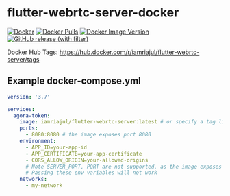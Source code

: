 # flutter-webrtc-server-docker

[![Docker](https://img.shields.io/badge/docker-%230db7ed.svg?style=for-the-badge&logo=docker&logoColor=white)](https://hub.docker.com/r/iamriajul/flutter-webrtc-server) [![Docker Pulls](https://img.shields.io/docker/pulls/iamriajul/flutter-webrtc-server.svg?style=for-the-badge&logo=docker&logoColor=white)](https://hub.docker.com/r/iamriajul/flutter-webrtc-server)  [![Docker Image Version](https://img.shields.io/docker/v/iamriajul/flutter-webrtc-server.svg?style=for-the-badge&logo=docker&logoColor=white&label=Docker%20Image%20Version)](https://hub.docker.com/r/iamriajul/flutter-webrtc-server) [![GitHub release (with filter)](https://img.shields.io/github/v/release/flutter-webrtc/flutter-webrtc-server?style=for-the-badge&logo=github&label=Flutter%20WebRTC%20Server)](https://github.com/flutter-webrtc/flutter-webrtc-server)

Docker Hub Tags: https://hub.docker.com/r/iamriajul/flutter-webrtc-server/tags

## Example docker-compose.yml

```yaml
version: '3.7'

services:
  agora-token:
    image: iamriajul/flutter-webrtc-server:latest # or specify a tag like iamriajul/flutter-webrtc-server:1.4.2
    ports:
      - 8080:8080 # the image exposes port 8080
    environment:
      - APP_ID=your-app-id
      - APP_CERTIFICATE=your-app-certificate
      - CORS_ALLOW_ORIGIN=your-allowed-origins
      # Note SERVER_PORT, PORT are not supported, as the image exposes port 8080
      # Passing these env variables will not work
    networks:
      - my-network
```
